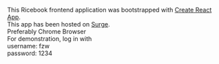 ﻿This Ricebook frontend application was bootstrapped with [Create React App](https://github.com/facebook/create-react-app). <br>
This app has been hosted on [Surge](https://fzwricebook.surge.sh). <br>
Preferably Chrome Browser <br>
For demonstration, log in with <br>
username: fzw <br>
password: 1234